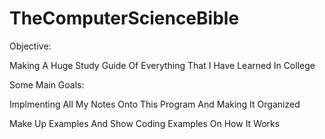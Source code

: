 # TheComputerScienceBible
Objective:

Making A Huge Study Guide Of Everything That I Have Learned In College

Some Main Goals:

Implmenting All My Notes Onto This Program And Making It Organized 

Make Up Examples And Show Coding Examples On How It Works



